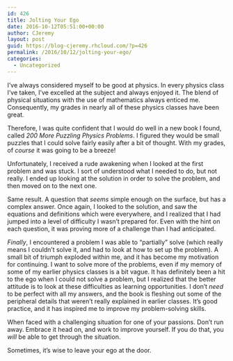 ```yaml
---
id: 426
title: Jolting Your Ego
date: 2016-10-12T05:51:00+00:00
author: CJeremy
layout: post
guid: https://blog-cjeremy.rhcloud.com/?p=426
permalink: /2016/10/12/jolting-your-ego/
categories:
  - Uncategorized
---
```

I&#8217;ve always considered myself to be good at physics. In every physics class I&#8217;ve taken, I&#8217;ve excelled at the subject and always enjoyed it. The blend of physical situations with the use of mathematics always enticed me. Consequently, my grades in nearly all of these physics classes have been great.

Therefore, I was quite confident that I would do well in a new book I found, called _200 More Puzzling Physics Problems_. I figured they would be small puzzles that I could solve fairly easily after a bit of thought. With my grades, of _course_ it was going to be a breeze!

Unfortunately, I received a rude awakening when I looked at the first problem and was stuck. I sort of understood what I needed to do, but not really. I ended up looking at the solution in order to solve the problem, and then moved on to the next one.

Same result. A question that _seems_ simple enough on the surface, but has a complex answer. Once again, I looked to the solution, and saw the equations and definitions which were everywhere, and I realized that I had jumped into a level of difficulty I wasn&#8217;t prepared for. Even with the hint on each question, it was proving more of a challenge than I had anticipated.

_Finally_, I encountered a problem I was able to &#8220;partially&#8221; solve (which really means I couldn&#8217;t solve it, and had to look at how to set up the problem). A small bit of triumph exploded within me, and it has become my motivation for continuing. I want to solve more of the problems, even if my memory of some of my earlier physics classes is a bit vague. It has definitely been a hit to the ego when I could not solve a problem, but I realized that the better attitude is to look at these difficulties as learning opportunities. I don&#8217;t _need_ to be perfect with all my answers, and the book is fleshing out some of the peripheral details that weren&#8217;t really explained in earlier classes. It&#8217;s good practice, and it has inspired me to improve my problem-solving skills.

When faced with a challenging situation for one of your passions. Don&#8217;t run away. Embrace it head on, and work to improve yourself. If you do that, you _will_ be able to get through the situation.

Sometimes, it&#8217;s wise to leave your ego at the door.